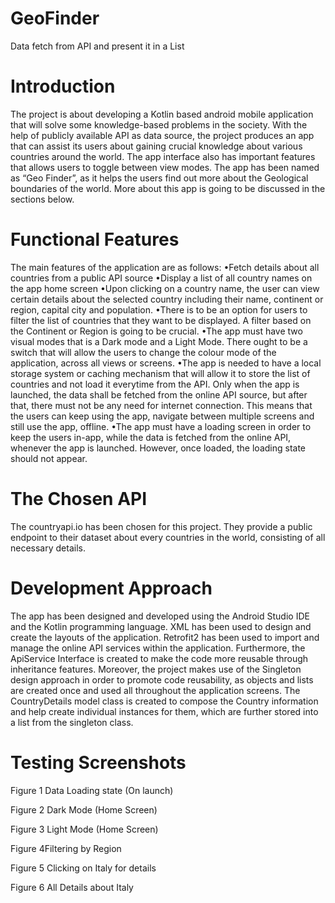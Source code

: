 # GeoFinder
Data fetch from API and present it in a List

# Introduction
The project is about developing a Kotlin based android mobile application that will solve some knowledge-based problems in the society. With the help of publicly available API as data source, the project produces an app that can assist its users about gaining crucial knowledge about various countries around the world. The app interface also has important features that allows users to toggle between view modes. The app has been named as “Geo Finder”, as it helps the users find out more about the Geological boundaries of the world. More about this app is going to be discussed in the sections below.

# Functional Features
	
The main features of the application are as follows:
•Fetch details about all countries from a public API source
•Display a list of all country names on the app home screen
•Upon clicking on a country name, the user can view certain details about the selected country including their name, continent or region, capital city and population.
•There is to be an option for users to filter the list of countries that they want to be displayed. A filter based on the Continent or Region is going to be crucial.
•The app must have two visual modes that is a Dark mode and a Light Mode. There ought to be a switch that will allow the users to change the colour mode of the application, across all views or screens.
•The app is needed to have a local storage system or caching mechanism that will allow it to store the list of countries and not load it everytime from the API. Only when the app is launched, the data shall be fetched from the online API source, but after that, there must not be any need for internet connection. This means that the users can keep using the app, navigate between multiple screens and still use the app, offline.
•The app must have a loading screen in order to keep the users in-app, while the data is fetched from the online API, whenever the app is launched. However, once loaded, the loading state should not appear.

# The Chosen API

The countryapi.io has been chosen for this project. They provide a public endpoint to their dataset about every countries in the world, consisting of all necessary details.

# Development Approach

The app has been designed and developed using the Android Studio IDE and the Kotlin programming language. XML has been used to design and create the layouts of the application. Retrofit2 has been used to import and manage the online API services within the application. Furthermore, the ApiService Interface is created to make the code more reusable through inheritance features. Moreover, the project makes use of the Singleton design approach in order to promote code reusability, as objects and lists are created once and used all throughout the application screens. The CountryDetails model class is created to compose the Country information and help create individual instances for them, which are further stored into a list from the singleton class. 

# Testing Screenshots
 
Figure 1 Data Loading state (On launch)


 
Figure 2 Dark Mode (Home Screen)

 
Figure 3 Light Mode (Home Screen)

 
Figure 4Filtering by Region

 
Figure 5 Clicking on Italy for details

 
Figure 6 All Details about Italy

